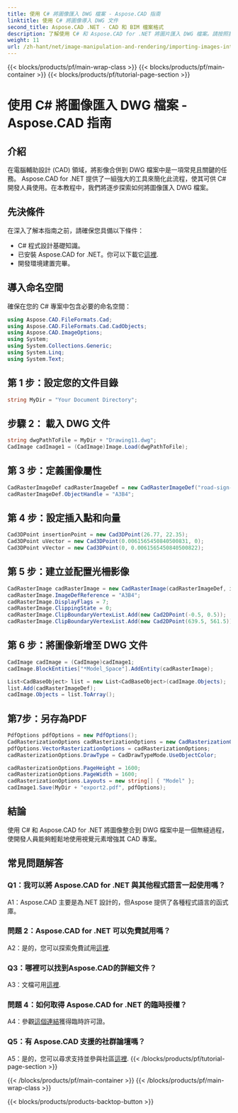 ```yaml
---
title: 使用 C# 將圖像匯入 DWG 檔案 - Aspose.CAD 指南
linktitle: 使用 C# 將圖像導入 DWG 文件
second_title: Aspose.CAD .NET - CAD 和 BIM 檔案格式
description: 了解使用 C# 和 Aspose.CAD for .NET 將圖片匯入 DWG 檔案。請按照我們的逐步指南進行無縫整合。
weight: 11
url: /zh-hant/net/image-manipulation-and-rendering/importing-images-into-dwg/
---
```


{{< blocks/products/pf/main-wrap-class >}}
{{< blocks/products/pf/main-container >}}
{{< blocks/products/pf/tutorial-page-section >}}

# 使用 C# 將圖像匯入 DWG 檔案 - Aspose.CAD 指南

## 介紹

在電腦輔助設計 (CAD) 領域，將影像合併到 DWG 檔案中是一項常見且關鍵的任務。 Aspose.CAD for .NET 提供了一組強大的工具來簡化此流程，使其可供 C# 開發人員使用。在本教程中，我們將逐步探索如何將圖像匯入 DWG 檔案。

## 先決條件

在深入了解本指南之前，請確保您具備以下條件：

- C# 程式設計基礎知識。
- 已安裝 Aspose.CAD for .NET。你可以下載它[這裡](https://releases.aspose.com/cad/net/).
- 開發環境建置完畢。

## 導入命名空間

確保在您的 C# 專案中包含必要的命名空間：

```csharp
using Aspose.CAD.FileFormats.Cad;
using Aspose.CAD.FileFormats.Cad.CadObjects;
using Aspose.CAD.ImageOptions;
using System;
using System.Collections.Generic;
using System.Linq;
using System.Text;
```

## 第 1 步：設定您的文件目錄

```csharp
string MyDir = "Your Document Directory";
```

## 步驟 2： 載入 DWG 文件

```csharp
string dwgPathToFile = MyDir + "Drawing11.dwg";
CadImage cadImage1 = (CadImage)Image.Load(dwgPathToFile);
```

## 第 3 步：定義圖像屬性

```csharp
CadRasterImageDef cadRasterImageDef = new CadRasterImageDef("road-sign-custom.png", 640, 562);
cadRasterImageDef.ObjectHandle = "A3B4";
```

## 第 4 步：設定插入點和向量

```csharp
Cad3DPoint insertionPoint = new Cad3DPoint(26.77, 22.35);
Cad3DPoint uVector = new Cad3DPoint(0.0061565450840500831, 0);
Cad3DPoint vVector = new Cad3DPoint(0, 0.0061565450840500822);
```

## 第 5 步：建立並配置光柵影像

```csharp
CadRasterImage cadRasterImage = new CadRasterImage(cadRasterImageDef, insertionPoint, uVector, vVector);
cadRasterImage.ImageDefReference = "A3B4";
cadRasterImage.DisplayFlags = 7;
cadRasterImage.ClippingState = 0;
cadRasterImage.ClipBoundaryVertexList.Add(new Cad2DPoint(-0.5, 0.5));
cadRasterImage.ClipBoundaryVertexList.Add(new Cad2DPoint(639.5, 561.5));
```

## 第 6 步：將圖像新增至 DWG 文件

```csharp
CadImage cadImage = (CadImage)cadImage1;
cadImage.BlockEntities["*Model_Space"].AddEntity(cadRasterImage);

List<CadBaseObject> list = new List<CadBaseObject>(cadImage.Objects);
list.Add(cadRasterImageDef);
cadImage.Objects = list.ToArray();
```

## 第7步：另存為PDF

```csharp
PdfOptions pdfOptions = new PdfOptions();
CadRasterizationOptions cadRasterizationOptions = new CadRasterizationOptions();
pdfOptions.VectorRasterizationOptions = cadRasterizationOptions;
cadRasterizationOptions.DrawType = CadDrawTypeMode.UseObjectColor;

cadRasterizationOptions.PageHeight = 1600;
cadRasterizationOptions.PageWidth = 1600;
cadRasterizationOptions.Layouts = new string[] { "Model" };
cadImage1.Save(MyDir + "export2.pdf", pdfOptions);
```

## 結論

使用 C# 和 Aspose.CAD for .NET 將圖像整合到 DWG 檔案中是一個無縫過程，使開發人員能夠輕鬆地使用視覺元素增強其 CAD 專案。

## 常見問題解答

### Q1：我可以將 Aspose.CAD for .NET 與其他程式語言一起使用嗎？

A1：Aspose.CAD 主要是為.NET 設計的，但Aspose 提供了各種程式語言的函式庫。

### 問題 2：Aspose.CAD for .NET 可以免費試用嗎？

 A2：是的，您可以探索免費試用[這裡](https://releases.aspose.com/).

### Q3：哪裡可以找到Aspose.CAD的詳細文件？

 A3：文檔可用[這裡](https://reference.aspose.com/cad/net/).

### 問題 4：如何取得 Aspose.CAD for .NET 的臨時授權？

 A4：參觀[這個連結](https://purchase.aspose.com/temporary-license/)獲得臨時許可證。

### Q5：有 Aspose.CAD 支援的社群論壇嗎？

 A5：是的，您可以尋求支持並參與社區[這裡](https://forum.aspose.com/c/cad/19).
{{< /blocks/products/pf/tutorial-page-section >}}

{{< /blocks/products/pf/main-container >}}
{{< /blocks/products/pf/main-wrap-class >}}

{{< blocks/products/products-backtop-button >}}
